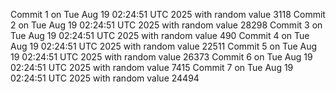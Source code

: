 Commit 1 on Tue Aug 19 02:24:51 UTC 2025 with random value 3118
Commit 2 on Tue Aug 19 02:24:51 UTC 2025 with random value 28298
Commit 3 on Tue Aug 19 02:24:51 UTC 2025 with random value 490
Commit 4 on Tue Aug 19 02:24:51 UTC 2025 with random value 22511
Commit 5 on Tue Aug 19 02:24:51 UTC 2025 with random value 26373
Commit 6 on Tue Aug 19 02:24:51 UTC 2025 with random value 7415
Commit 7 on Tue Aug 19 02:24:51 UTC 2025 with random value 24494
